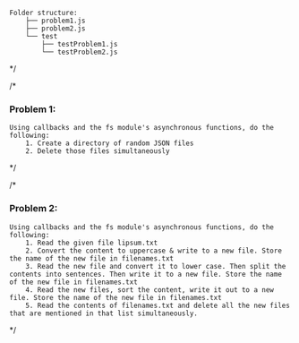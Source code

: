 

    Folder structure:
        ├── problem1.js
        ├── problem2.js
        └── test
            ├── testProblem1.js
            └── testProblem2.js
*/

/*
 ###   Problem 1:
    
    Using callbacks and the fs module's asynchronous functions, do the following:
        1. Create a directory of random JSON files
        2. Delete those files simultaneously 
*/

/*
 ###   Problem 2:
    
    Using callbacks and the fs module's asynchronous functions, do the following:
        1. Read the given file lipsum.txt
        2. Convert the content to uppercase & write to a new file. Store the name of the new file in filenames.txt
        3. Read the new file and convert it to lower case. Then split the contents into sentences. Then write it to a new file. Store the name of the new file in filenames.txt
        4. Read the new files, sort the content, write it out to a new file. Store the name of the new file in filenames.txt
        5. Read the contents of filenames.txt and delete all the new files that are mentioned in that list simultaneously.
*/